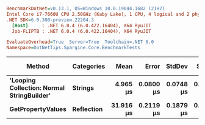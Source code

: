 ``` ini

BenchmarkDotNet=v0.13.1, OS=Windows 10.0.19044.1682 (21H2)
Intel Core i7-7660U CPU 2.50GHz (Kaby Lake), 1 CPU, 4 logical and 2 physical cores
.NET SDK=6.0.300-preview.22204.3
  [Host]     : .NET 6.0.4 (6.0.422.16404), X64 RyuJIT
  Job-FLIPTB : .NET 6.0.4 (6.0.422.16404), X64 RyuJIT

EvaluateOverhead=True  Server=True  Toolchain=.NET 6.0  
Namespace=DotNetTips.Spargine.Core.BenchmarkTests  

```
|                                     Method | Categories |      Mean |     Error |    StdDev |    StdErr |       Min |        Q1 |    Median |        Q3 |       Max |      Op/s | CI99.9% Margin | Iterations | Kurtosis | MValue | Skewness | Rank | LogicalGroup | Baseline | Code Size |  Gen 0 |  Gen 1 | Allocated |
|------------------------------------------- |----------- |----------:|----------:|----------:|----------:|----------:|----------:|----------:|----------:|----------:|----------:|---------------:|-----------:|---------:|-------:|---------:|-----:|------------- |--------- |----------:|-------:|-------:|----------:|
| **&#39;Looping Collection: Normal StringBuilder&#39;** |    **Strings** |  **4.965 μs** | **0.0800 μs** | **0.0748 μs** | **0.0193 μs** |  **4.838 μs** |  **4.914 μs** |  **4.968 μs** |  **5.027 μs** |  **5.073 μs** | **201,423.8** |      **0.0800 μs** |      **15.00** |    **1.670** |  **2.000** |  **-0.1047** |    **1** |            ***** |       **No** |      **3 KB** | **1.4648** | **0.0076** |     **13 KB** |
|                          **GetPropertyValues** | **Reflection** | **31.916 μs** | **0.2119 μs** | **0.1879 μs** | **0.0502 μs** | **31.592 μs** | **31.782 μs** | **31.956 μs** | **32.033 μs** | **32.180 μs** |  **31,331.9** |      **0.2119 μs** |      **14.00** |    **1.776** |  **2.000** |  **-0.3153** |    **2** |            ***** |       **No** |      **2 KB** | **0.6714** |      **-** |      **6 KB** |
